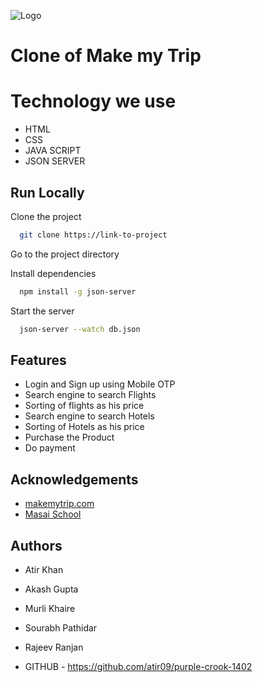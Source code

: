 
![Logo](https://imgak.mmtcdn.com/pwa_v3/pwa_hotel_assets/header/mmtLogoWhite.png)

# Clone of Make my Trip

# Technology we use


- HTML
- CSS
- JAVA SCRIPT
- JSON SERVER



## Run Locally

Clone the project

```bash
  git clone https://link-to-project
```

Go to the project directory


Install dependencies

```bash
  npm install -g json-server
```


Start the server

```bash
  json-server --watch db.json
```




## Features

- Login and Sign up using Mobile OTP
- Search engine to search Flights
- Sorting of flights as his price
-  Search engine to search Hotels
- Sorting of Hotels as his price
- Purchase the Product
- Do payment


## Acknowledgements

 - [makemytrip.com](https://www.makemytrip.com/)
 - [Masai School](https://masaischool.com/)
  

## Authors

-  Atir Khan

- Akash Gupta

- Murli Khaire

- Sourabh Pathidar

- Rajeev Ranjan








- GITHUB - https://github.com/atir09/purple-crook-1402
